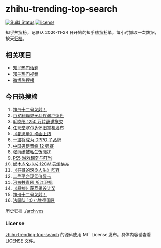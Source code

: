 # zhihu-trending-top-search

[![Build Status](https://github.com/justjavac/zhihu-trending-top-search/workflows/ci/badge.svg?branch=main)](https://github.com/justjavac/zhihu-trending-top-search/actions)
[![license](https://img.shields.io/github/license/justjavac/zhihu-trending-top-search)](https://github.com/justjavac/zhihu-trending-top-search/blob/main/LICENSE)

知乎热搜榜，记录从 2020-11-24 日开始的知乎热搜榜单。每小时抓取一次数据，按天[归档](./archives)。

## 相关项目

- [知乎热门话题](https://github.com/justjavac/zhihu-trending-hot-questions)
- [知乎热门视频](https://github.com/justjavac/zhihu-trending-hot-video)
- [微博热搜榜](https://github.com/justjavac/weibo-trending-hot-search)

## 今日热搜榜

<!-- BEGIN -->
<!-- 最后更新时间 Thu Jun 17 2021 14:08:13 GMT+0800 (China Standard Time) -->

1. [神舟十二号发射！](https://www.zhihu.com/search?q=神舟十二号)
2. [百岁翻译界泰斗许渊冲逝世](https://www.zhihu.com/search?q=许渊冲)
3. [毛晓彤 1250 万片酬遭拖欠](https://www.zhihu.com/search?q=毛晓彤)
4. [任天堂塞尔达怀旧掌机发布](https://www.zhihu.com/search?q=塞尔达)
5. [《眷思量》动画上线](https://www.zhihu.com/search?q=眷思量)
6. [一加将成为 OPPO 子品牌](https://www.zhihu.com/search?q=一加)
7. [中国男足晋级 12 强赛](https://www.zhihu.com/search?q=中国男足)
8. [张雨绮被私生饭骚扰](https://www.zhihu.com/search?q=张雨绮)
9. [PS5 游戏瑞奇与叮当](https://www.zhihu.com/search?q=瑞奇与叮当)
10. [媒体点名小米 120W 无线快充](https://www.zhihu.com/search?q=小米快充)
11. [《哥哥的滚烫人生》阵容](https://www.zhihu.com/search?q=哥哥的滚烫人生)
12. [二手平台现低价显卡](https://www.zhihu.com/search?q=显卡)
13. [河南共青团 浙江卫视](https://www.zhihu.com/search?q=浙江卫视抄袭)
14. [《原神》获苹果设计奖](https://www.zhihu.com/search?q=原神)
15. [神州十二号发射！](https://www.zhihu.com/search?q=神州十二号)
16. [法国队 1:0 小胜德国队](https://www.zhihu.com/search?q=德法大战)

<!-- END -->

历史归档 [./archives](./archives)

### License

[zhihu-trending-top-search](https://github.com/justjavac/zhihu-trending-top-search)
的源码使用 MIT License 发布。具体内容请查看 [LICENSE](./LICENSE) 文件。
